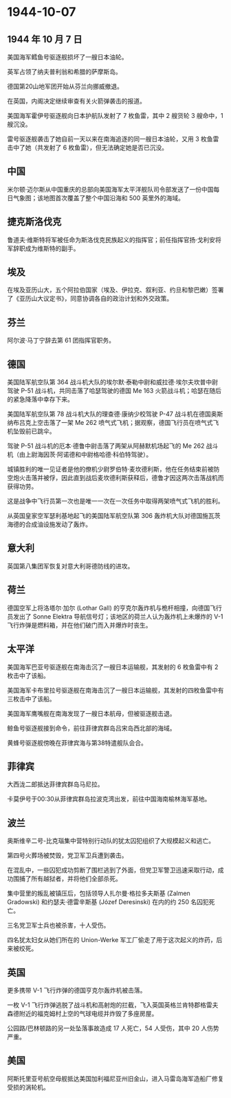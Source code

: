 # 1944-10-07

## 1944 年 10 月 7 日

美国海军鳕鱼号驱逐舰损坏了一艘日本油轮。

英军占领了纳夫普利翁和希腊的萨摩斯岛。

德国第20山地军团开始从芬兰向挪威撤退。

在英国，内阁决定继续审查有关火箭弹袭击的报道。

美国海军霍伊号驱逐舰向日本护航队发射了 7 枚鱼雷，其中 2 艘货轮 3
艘命中，1 艘沉没。

雷号驱逐舰袭击了她自前一天以来在南海追逐的同一艘日本油轮，又用 3
枚鱼雷击中了她（共发射了 6 枚鱼雷），但无法确定她是否已沉没。

## 中国

米尔顿·迈尔斯从中国重庆的总部向美国海军太平洋舰队司令部发送了一份中国每日气象图；该地图首次覆盖了整个中国沿海和
500 英里外的海域。

## 捷克斯洛伐克

鲁道夫·维斯特将军被任命为斯洛伐克民族起义的指挥官；前任指挥官扬·戈利安将军辞职成为维斯特的副手。

## 埃及

在埃及亚历山大，五个阿拉伯国家（埃及、伊拉克、叙利亚、约旦和黎巴嫩）签署了《亚历山大议定书》，同意协调各自的政治计划和外交政策。

## 芬兰

阿尔波·马丁宁辞去第 61 团指挥官职务。

## 德国

美国陆军航空队第 364
战斗机大队的埃尔默·泰勒中尉和威拉德·埃尔夫坎普中尉驾驶 P-51
战斗机，共同击落了哈瑟驾驶的德国 Me 163
火箭战斗机；哈瑟在随后的紧急降落中幸存下来。

美国陆军航空队第 78 战斗机大队的理查德·康纳少校驾驶 P-47
战斗机在德国奥斯纳布吕克上空击落了一架 Me 262
喷气式飞机；据观察，德国飞行员在喷气式飞机坠毁前已跳伞。

驾驶 P-51 战斗机的厄本·德鲁中尉击落了两架从阿赫默机场起飞的 Me 262
战斗机（由上尉海因茨·阿诺德和中尉格哈德·科伯特驾驶）。

城镇胜利的唯一见证者是他的僚机少尉罗伯特·麦坎德利斯，他在任务结束前被防空炮火击落并被俘，因此直到战后麦坎德利斯获释后，德鲁才因这两次击落战机而获得功劳。

这是战争中飞行员第一次也是唯一一次在一次任务中取得两架喷气式飞机的胜利。

从英国皇家空军瑟利基地起飞的美国陆军航空队第 306
轰炸机大队对德国施瓦茨海德的合成油设施发动了轰炸。

## 意大利

英国第八集团军恢复对意大利哥德防线的进攻。

## 荷兰

德国空军上将洛塔尔·加尔 (Lothar Gall)
的亨克尔轰炸机与桅杆相撞，向德国飞行员发出了 Sonne Elektra
导航信号灯；该地区的荷兰人认为轰炸机上未爆炸的 V-1
飞行炸弹是燃料箱，并在他们破门而入并爆炸时丧生。

## 太平洋

美国海军巴亚号驱逐舰在南海击沉了一艘日本运输舰，其发射的 6 枚鱼雷中有 2
枚击中了该船。

美国海军卡布里拉号驱逐舰在南海击沉了一艘日本运输舰，其发射的四枚鱼雷中有三枚击中了该船。

美国海军鹰嘴舰在南海发现了一艘日本航母，但被驱逐舰击退。

鲸鱼号驱逐舰接到命令，前往菲律宾群岛吕宋岛西北部的海域。

黄蜂号驱逐舰傍晚在菲律宾海与第38特遣舰队会合。

## 菲律宾

大西泷二郎抵达菲律宾群岛马尼拉。

卡莫伊号于00:30从菲律宾群岛拉波克湾出发，前往中国海南榆林海军基地。

## 波兰

奥斯维辛二号-比克瑙集中营特别行动队的犹太囚犯组织了大规模起义和逃亡。

第四号火葬场被焚毁，党卫军卫兵遭到袭击。

在混乱中，一些囚犯成功剪断了围栏逃到了外面，但党卫军警卫迅速采取行动，成功围捕了所有越狱者，并将他们全部杀死。

集中营里的叛乱被镇压后，包括领导人扎尔曼·格拉多夫斯基 (Zalmen Gradowski)
和约瑟夫·德雷辛斯基 (Józef Deresinski) 在内的约 250 名囚犯死亡。

三名党卫军士兵也被杀害，十人受伤。

四名犹太妇女从她们所在的 Union-Werke
军工厂偷走了用于这次起义的炸药，后来被绞死。

## 英国

更多携带 V-1 飞行炸弹的德国亨克尔轰炸机被击落。

一枚 V-1
飞行炸弹逃脱了战斗机和高射炮的拦截，飞入英国英格兰肯特郡格雷夫森德附近的福克姆村上空的气球电缆并炸毁了多座房屋。

公园路/巴林顿路的另一处坠落事故造成 17 人死亡，54 人受伤，其中 20
人伤势严重。

## 美国

阿斯托里亚号航空母舰抵达美国加利福尼亚州旧金山，进入马雷岛海军造船厂修复受损的涡轮机。

